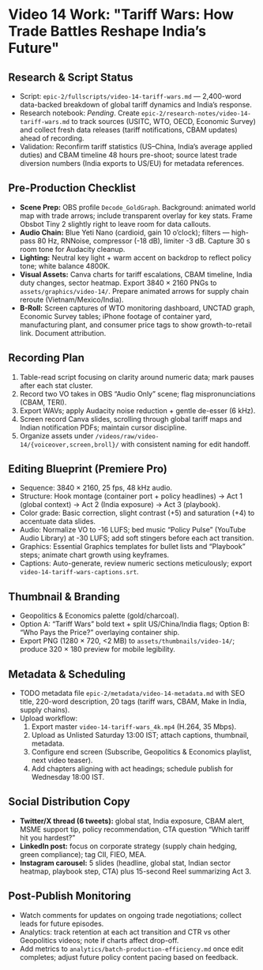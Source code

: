 # Video 14 Work: "Tariff Wars: How Trade Battles Reshape India’s Future"

## Research & Script Status
- Script: `epic-2/fullscripts/video-14-tariff-wars.md` — 2,400-word data-backed breakdown of global tariff dynamics and India’s response.
- Research notebook: _Pending_. Create `epic-2/research-notes/video-14-tariff-wars.md` to track sources (USITC, WTO, OECD, Economic Survey) and collect fresh data releases (tariff notifications, CBAM updates) ahead of recording.
- Validation: Reconfirm tariff statistics (US–China, India’s average applied duties) and CBAM timeline 48 hours pre-shoot; source latest trade diversion numbers (India exports to US/EU) for metadata references.

## Pre-Production Checklist
- **Scene Prep:** OBS profile `Decode_GoldGraph`. Background: animated world map with trade arrows; include transparent overlay for key stats. Frame Obsbot Tiny 2 slightly right to leave room for data callouts.
- **Audio Chain:** Blue Yeti Nano (cardioid, gain 10 o’clock); filters — high-pass 80 Hz, RNNoise, compressor (-18 dB), limiter -3 dB. Capture 30 s room tone for Audacity cleanup.
- **Lighting:** Neutral key light + warm accent on backdrop to reflect policy tone; white balance 4800K.
- **Visual Assets:** Canva charts for tariff escalations, CBAM timeline, India duty changes, sector heatmap. Export 3840 × 2160 PNGs to `assets/graphics/video-14/`. Prepare animated arrows for supply chain reroute (Vietnam/Mexico/India).
- **B-Roll:** Screen captures of WTO monitoring dashboard, UNCTAD graph, Economic Survey tables; iPhone footage of container yard, manufacturing plant, and consumer price tags to show growth-to-retail link. Document attribution.

## Recording Plan
1. Table-read script focusing on clarity around numeric data; mark pauses after each stat cluster.  
2. Record two VO takes in OBS “Audio Only” scene; flag mispronunciations (CBAM, TERI).  
3. Export WAVs; apply Audacity noise reduction + gentle de-esser (6 kHz).  
4. Screen record Canva slides, scrolling through global tariff maps and Indian notification PDFs; maintain cursor discipline.  
5. Organize assets under `/videos/raw/video-14/{voiceover,screen,broll}/` with consistent naming for edit handoff.

## Editing Blueprint (Premiere Pro)
- Sequence: 3840 × 2160, 25 fps, 48 kHz audio.  
- Structure: Hook montage (container port + policy headlines) → Act 1 (global context) → Act 2 (India exposure) → Act 3 (playbook).  
- Color grade: Basic correction, slight contrast (+5) and saturation (+4) to accentuate data slides.  
- Audio: Normalize VO to -16 LUFS; bed music “Policy Pulse” (YouTube Audio Library) at -30 LUFS; add soft stingers before each act transition.  
- Graphics: Essential Graphics templates for bullet lists and “Playbook” steps; animate chart growth using keyframes.  
- Captions: Auto-generate, review numeric sections meticulously; export `video-14-tariff-wars-captions.srt`.

## Thumbnail & Branding
- Geopolitics & Economics palette (gold/charcoal).  
- Option A: “Tariff Wars” bold text + split US/China/India flags; Option B: “Who Pays the Price?” overlaying container ship.  
- Export PNG (1280 × 720, <2 MB) to `assets/thumbnails/video-14/`; produce 320 × 180 preview for mobile legibility.

## Metadata & Scheduling
- TODO metadata file `epic-2/metadata/video-14-metadata.md` with SEO title, 220-word description, 20 tags (tariff wars, CBAM, Make in India, supply chains).  
- Upload workflow:  
  1. Export master `video-14-tariff-wars_4k.mp4` (H.264, 35 Mbps).  
  2. Upload as Unlisted Saturday 13:00 IST; attach captions, thumbnail, metadata.  
  3. Configure end screen (Subscribe, Geopolitics & Economics playlist, next video teaser).  
  4. Add chapters aligning with act headings; schedule publish for Wednesday 18:00 IST.

## Social Distribution Copy
- **Twitter/X thread (6 tweets):** global stat, India exposure, CBAM alert, MSME support tip, policy recommendation, CTA question “Which tariff hit you hardest?”  
- **LinkedIn post:** focus on corporate strategy (supply chain hedging, green compliance); tag CII, FIEO, MEA.  
- **Instagram carousel:** 5 slides (headline, global stat, Indian sector heatmap, playbook step, CTA) plus 15-second Reel summarizing Act 3.

## Post-Publish Monitoring
- Watch comments for updates on ongoing trade negotiations; collect leads for future episodes.  
- Analytics: track retention at each act transition and CTR vs other Geopolitics videos; note if charts affect drop-off.  
- Add metrics to `analytics/batch-production-efficiency.md` once edit completes; adjust future policy content pacing based on feedback.
